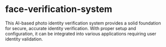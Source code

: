 # face-verification-system
This AI-based photo identity verification system provides a solid foundation for secure, accurate identity verification. With proper setup and configuration, it can be integrated into various applications requiring user identity validation.
